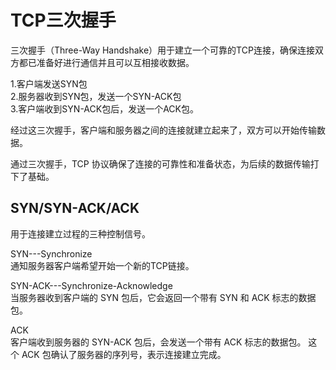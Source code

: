 # TCP三次握手
三次握手（Three-Way Handshake）用于建立一个可靠的TCP连接，确保连接双方都已准备好进行通信并且可以互相接收数据。

1.客户端发送SYN包   
2.服务器收到SYN包，发送一个SYN-ACK包   
3.客户端收到SYN-ACK包后，发送一个ACK包。  

经过这三次握手，客户端和服务器之间的连接就建立起来了，双方可以开始传输数据。

通过三次握手，TCP 协议确保了连接的可靠性和准备状态，为后续的数据传输打下了基础。

## SYN/SYN-ACK/ACK
用于连接建立过程的三种控制信号。

SYN---Synchronize   
  通知服务器客户端希望开始一个新的TCP链接。

SYN-ACK---Synchronize-Acknowledge   
  当服务器收到客户端的 SYN 包后，它会返回一个带有 SYN 和 ACK 标志的数据包。

ACK  
  客户端收到服务器的 SYN-ACK 包后，会发送一个带有 ACK 标志的数据包。
这个 ACK 包确认了服务器的序列号，表示连接建立完成。